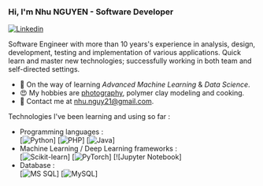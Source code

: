 ### Hi, I'm Nhu NGUYEN - Software Developer

[![Linkedin](https://img.shields.io/badge/-LinkedIn-blue?style=flat&logo=Linkedin&logoColor=white&link=https://www.linkedin.com/in/nhu-nguyen-24015847/)](https://www.linkedin.com/in/bnquynhnhu)

Software Engineer with more than 10 years's experience in analysis, design, development, testing and implementation of various applications. Quick learn and master new technologies; successfully working in both team and self-directed settings.

- 🌱 On the way of learning *Advanced Machine Learning* & *Data Science*.
- 😍 My hobbies are [photography](https://flic.kr/s/aHsmUCjQWP), polymer clay modeling and cooking.
- 💌 Contact me at [nhu.nguy21@gmail.com](mailto:nhu.nguy21@gmail.com).

Technologies I've been learning and using so far :

- Programming languages : <br />
    [![Python](http://img.shields.io/badge/-Python-eee?style=flat-square&logo=python&logoColor#F7BD2F)]
    [![PHP](http://img.shields.io/badge/-PHP-eee?style=flat-square&logo=php&logoColor=4951aa)]
    [![Java](https://img.shields.io/badge/-JavaScript-eee?style=flat-square&logo=javascript&logoColor=DD9C25)]
- Machine Learning / Deep Learning frameworks : <br />
    [![Scikit-learn](http://img.shields.io/badge/-Scikit--Learn-eee?style=flat-square&logo=scikit-learn&logoColor=e26d00)]
    [![PyTorch](http://img.shields.io/badge/-PyTorch-eee?style=flat-square&logo=pytorch&logoColor=EE4C2C)]
    [![Jupyter Notebook]
- Database : <br />
    [![MS SQL](https://img.shields.io/badge/-SQL-eee?style=flat-square&logo=sql&logoColor=4479A1)] 
    [![MySQL](http://img.shields.io/badge/-MySQL-eee?style=flat-square&logo=mysql&logoColor=4479A1)] 
